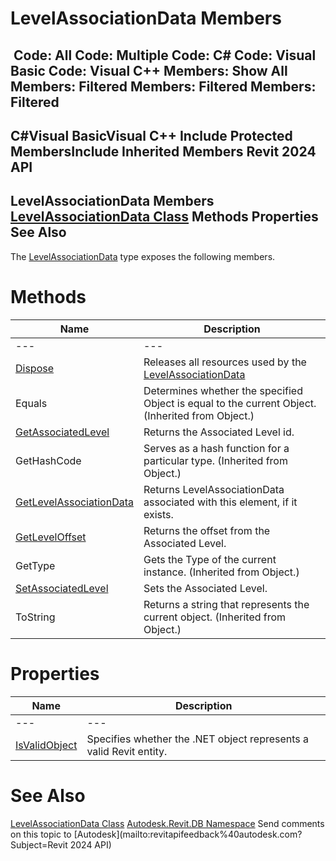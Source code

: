 # LevelAssociationData Members

﻿
 Code: All Code: Multiple Code: C# Code: Visual Basic Code: Visual C++  Members: Show All Members: Filtered Members: Filtered Members: Filtered   
---  
C#Visual BasicVisual C++
Include Protected MembersInclude Inherited Members
Revit 2024 API  
---  
LevelAssociationData Members  
[LevelAssociationData Class](f5cae466-48f8-7dfe-a9e4-4aede0db27a3.md "LevelAssociationData Class") Methods Properties See Also  
---  
The [LevelAssociationData](f5cae466-48f8-7dfe-a9e4-4aede0db27a3.md "LevelAssociationData Class") type exposes the following members.
# Methods
| Name | Description |
| --- | --- |
| --- | --- | --- |
| [Dispose](a0838448-5698-48f0-eda3-628e00405524.md "Dispose Method") | Releases all resources used by the [LevelAssociationData](f5cae466-48f8-7dfe-a9e4-4aede0db27a3.md "LevelAssociationData Class") |
| Equals | Determines whether the specified Object is equal to the current Object. (Inherited from Object.) |
| [GetAssociatedLevel](edde8824-2335-4e54-f794-90b698b714a4.md "GetAssociatedLevel Method") | Returns the Associated Level id. |
| GetHashCode | Serves as a hash function for a particular type.  (Inherited from Object.) |
| [GetLevelAssociationData](46a006d0-da74-8d5d-15b6-9db0d62ba7e4.md "GetLevelAssociationData Method") | Returns LevelAssociationData associated with this element, if it exists. |
| [GetLevelOffset](9014de80-9442-c1fe-f5ed-fb2c4a4d1eda.md "GetLevelOffset Method") | Returns the offset from the Associated Level. |
| GetType | Gets the Type of the current instance. (Inherited from Object.) |
| [SetAssociatedLevel](f9070334-e889-1686-fad3-ba2a9bf7a2d7.md "SetAssociatedLevel Method") | Sets the Associated Level. |
| ToString | Returns a string that represents the current object. (Inherited from Object.) |

# Properties
| Name | Description |
| --- | --- |
| --- | --- | --- |
| [IsValidObject](bdc0b45d-d0f8-a459-b271-c3f212390d47.md "IsValidObject Property") | Specifies whether the .NET object represents a valid Revit entity. |

# See Also
[LevelAssociationData Class](f5cae466-48f8-7dfe-a9e4-4aede0db27a3.md "LevelAssociationData Class")
[Autodesk.Revit.DB Namespace](87546ba7-461b-c646-cbb1-2cb8f5bff8b2.md "Autodesk.Revit.DB Namespace")
Send comments on this topic to [Autodesk](mailto:revitapifeedback%40autodesk.com?Subject=Revit 2024 API)